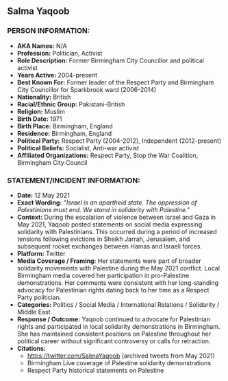 ## Salma Yaqoob

### PERSON INFORMATION:
- **AKA Names:** N/A
- **Profession:** Politician, Activist
- **Role Description:** Former Birmingham City Councillor and political activist
- **Years Active:** 2004-present
- **Best Known For:** Former leader of the Respect Party and Birmingham City Councillor for Sparkbrook ward (2006-2014)
- **Nationality:** British
- **Racial/Ethnic Group:** Pakistani-British
- **Religion:** Muslim
- **Birth Date:** 1971
- **Birth Place:** Birmingham, England
- **Residence:** Birmingham, England
- **Political Party:** Respect Party (2004-2012), Independent (2012-present)
- **Political Beliefs:** Socialist, Anti-war activist
- **Affiliated Organizations:** Respect Party, Stop the War Coalition, Birmingham City Council

### STATEMENT/INCIDENT INFORMATION:
- **Date:** 12 May 2021
- **Exact Wording:** *"Israel is an apartheid state. The oppression of Palestinians must end. We stand in solidarity with Palestine."*
- **Context:** During the escalation of violence between Israel and Gaza in May 2021, Yaqoob posted statements on social media expressing solidarity with Palestinians. This occurred during a period of increased tensions following evictions in Sheikh Jarrah, Jerusalem, and subsequent rocket exchanges between Hamas and Israeli forces.
- **Platform:** Twitter
- **Media Coverage / Framing:** Her statements were part of broader solidarity movements with Palestine during the May 2021 conflict. Local Birmingham media covered her participation in pro-Palestine demonstrations. Her comments were consistent with her long-standing advocacy for Palestinian rights dating back to her time as a Respect Party politician.
- **Categories:** Politics / Social Media / International Relations / Solidarity / Middle East
- **Response / Outcome:** Yaqoob continued to advocate for Palestinian rights and participated in local solidarity demonstrations in Birmingham. She has maintained consistent positions on Palestine throughout her political career without significant controversy or calls for retraction.
- **Citations:** 
  - https://twitter.com/SalmaYaqoob (archived tweets from May 2021)
  - Birmingham Live coverage of Palestine solidarity demonstrations
  - Respect Party historical statements on Palestine